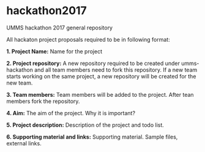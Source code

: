 # hackathon2017
UMMS hackathon 2017 general repository



All hackaton project proposals required to be in following format:

**1. Project Name:** 
Name for the project

**2. Project repository:** 
A new repository required to be created under umms-hackathon and all team members need to fork this repository. If a new team starts working on the same project, a new repository will be created for the new team.

**3. Team members:**
 Team members will be added to the project. After tean members fork the repository.

**4. Aim:** 
The aim of the project. Why it is important?

**5. Project description:**
Description of the project and todo list.

**6. Supporting material and links:**
Supporting material. Sample files, external links.


 

